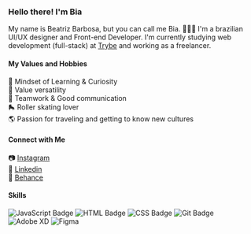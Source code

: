 ### Hello there! I'm Bia 

My name is Beatriz Barbosa, but you can call me Bia. 🙋🏼‍♀️
I'm a brazilian UI/UX designer and Front-end Developer. I'm currently studying  web development (full-stack) at [Trybe](https://www.betrybe.com/) and working as a freelancer.

#### My Values and Hobbies
🧠 Mindset of Learning & Curiosity <br>
💜 Value versatility <br>
🙌 Teamwork & Good communication <br>
🛼 Roller skating lover <br>
🌎 Passion for traveling and getting to know new cultures <br>

#### Connect with Me
📷 [Instagram](https://www.instagram.com/beatrizcpbarbosa/) <br>
💼 [Linkedin](https://www.linkedin.com/in/beatrizcpbarbosa/) <br>
🎨 [Behance](https://www.behance.net/beatrizcpbarbosa) <br>

#### Skills
![JavaScript Badge](https://img.shields.io/badge/-JavaScript-yellow?style=flat-square&logo=JavaScript&logoColor=white) ![HTML Badge](https://img.shields.io/badge/-HTML-E34F26?style=flat-square&logo=html5&logoColor=white) ![CSS Badge](https://img.shields.io/badge/-CSS-1572B6?style=flat-square&logo=css3&logoColor=white) ![Git Badge](https://img.shields.io/badge/-Git-F05032?style=flat-square&logo=git&logoColor=white) ![Adobe XD](https://img.shields.io/badge/-Adobe%20XD-ff69b4?style=flat-square)  ![Figma](https://img.shields.io/badge/-Figma-orange?style=flat-square)
